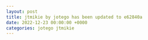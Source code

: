 ```yaml
---
layout: post
title: jtmikie by jotego has been updated to e62840a
date: 2022-12-23 00:00:00 +0000
categories: jotego jtmikie
---
```



